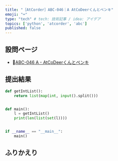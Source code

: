 ```yaml
---
title: "［AtCorder］ABC-046｜A AtCoDeerくんとペンキ"
emoji: "⌨️"
type: "tech" # tech: 技術記事 / idea: アイデア
topics: ['python', 'atcorder', 'abc']
published: false
---
```


## 設問ページ

- 🔗[ABC-046 A - AtCoDeerくんとペンキ](https://atcoder.jp/contests/abc046/tasks/abc046_a)

## 提出結果

```python
def getIntList():
    return list(map(int, input().split()))


def main():
    l = getIntList()
    print(len(list(set(l))))


if __name__ == "__main__":
    main()
```

## ふりかえり
